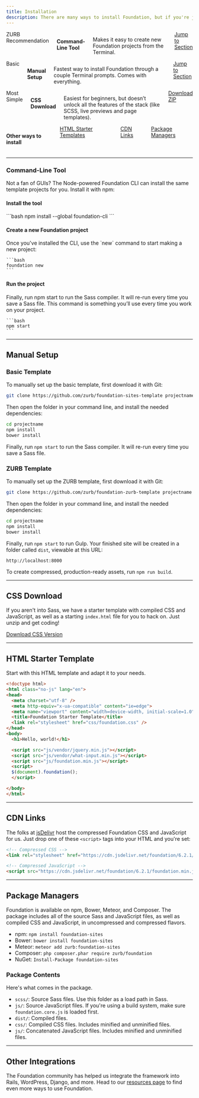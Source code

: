 ```yaml
---
title: Installation
description: There are many ways to install Foundation, but if you're just getting started, we have a few suggestions.
---
```


<div class="row">
  <div class="medium-3 columns">
    <span class="subtitle">ZURB Recommendation</span>
    <h4>Command-Line Tool</h4>
    <p>Makes it easy to create new Foundation projects from the Terminal.</p>
    <a href="#" class="button-docs expanded">Jump to Section</a>
  </div>
  <div class="medium-3 columns">
    <span class="subtitle">Basic</span>
    <h4>Manual Setup</h4>
    <p>Fastest way to install Foundation through a couple Terminal prompts. Comes with everything.</p>
    <a href="#" class="button-docs secondary expanded">Jump to Section</a>
  </div>
  <div class="medium-3 columns">
    <span class="subtitle">Most Simple</span>
    <h4>CSS Download</h4>
    <p>Easiest for beginners, but doesn’t unlock all the features of the stack (like SCSS, live previews and page templates).</p>
    <a href="#" class="button-docs secondary expanded">Download ZIP</a>
  </div>
  <div class="medium-3 columns">
    <h4>Other ways to install</h4>
    <a href="#">HTML Starter Templates</a>
    <a href="#">CDN Links</a>
    <a href="#">Package Managers</a>
  </div>
</div>


---


<!--## Yeti Launch-->

<!--Yeti Launch is our Mac app for quickly spinning up blank projects for any of the three Foundation frameworks. If you're just getting started with Foundation, we recommend downloading Yeti Launch to get going right away.-->

<!--<a href="http://foundation.zurb.com/develop/yeti-launch" class="large button">Download Yeti Launch</a>-->

### Command-Line Tool

Not a fan of GUIs? The Node-powered Foundation CLI can install the same template projects for you. Install it with npm:

<div class="steps" markdown="1">

  <div class="step">
    <h4 class="">Install the tool</h4>
    <div class="indented">
      ```bash
      npm install --global foundation-cli
      ```
    </div>
  </div>

  <!-- @TODO: This area should be put into the FAQ component -->
  <!-- Depending on how your machine is configured, the command may fail with an `EACCESS` error. To get around this, run the command with `sudo` at the beginning:

  ```bash
  sudo npm install --global foundation-cli
  ```

  <div class="callout alert">
  <p>If you already have the Foundation 5 CLI on your machine, you will only be able to access one of the commands, depending on how your command line environment is configured.</p>

  <p>If you want to remove the old CLI, run <code>gem uninstall foundation</code>. After testing this new CLI, if you want to go back to the old CLI, run <code>npm uninstall foundation-cli --global</code>.</p>
  </div> -->

  <div class="step">
  <h4 class="">Create a new Foundation project</h4>
  <div class="indented">
    Once you've installed the CLI, use the `new` command to start making a new project:

    ```bash
    foundation new
    ```
  </div>
  </div>

  <div class="step">
  <h4 class="">Run the project</h4>
  <div class="indented">
    Finally, run npm start to run the Sass compiler. It will re-run every time you save a Sass file. This command is something you’ll use every time you work on your project.

    ```bash
    npm start
    ```
  </div>
  </div>

</div>

---

## Manual Setup

### Basic Template

To manually set up the basic template, first download it with Git:

```bash
git clone https://github.com/zurb/foundation-sites-template projectname
```

Then open the folder in your command line, and install the needed dependencies:

```bash
cd projectname
npm install
bower install
```

Finally, run `npm start` to run the Sass compiler. It will re-run every time you save a Sass file.

### ZURB Template

To manually set up the ZURB template, first download it with Git:

```bash
git clone https://github.com/zurb/foundation-zurb-template projectname
```

Then open the folder in your command line, and install the needed dependencies:

```bash
cd projectname
npm install
bower install
```

Finally, run `npm start` to run Gulp. Your finished site will be created in a folder called `dist`, viewable at this URL:

```
http://localhost:8000
```

To create compressed, production-ready assets, run `npm run build`.

---

## CSS Download

If you aren't into Sass, we have a starter template with compiled CSS and JavaScript, as well as a starting `index.html` file for you to hack on. Just unzip and get coding!

<a href="http://foundation.zurb.com/sites/download" class="large button">Download CSS Version</a>

---

## HTML Starter Template
Start with this HTML template and adapt it to your needs.

```html
<!doctype html>
<html class="no-js" lang="en">
<head>
  <meta charset="utf-8" />
  <meta http-equiv="x-ua-compatible" content="ie=edge">
  <meta name="viewport" content="width=device-width, initial-scale=1.0" />
  <title>Foundation Starter Template</title>
  <link rel="stylesheet" href="css/foundation.css" />
</head>
<body>
  <h1>Hello, world!</h1>

  <script src="js/vendor/jquery.min.js"></script>
  <script src="js/vendor/what-input.min.js"></script>
  <script src="js/foundation.min.js"></script>
  <script>
  $(document).foundation();
  </script>

</body>
</html>

```

---

## CDN Links

The folks at [jsDelivr](https://www.jsdelivr.com) host the compressed Foundation CSS and JavaScript for us. Just drop one of these `<script>` tags into your HTML and you're set:

```html
<!-- Compressed CSS -->
<link rel="stylesheet" href="https://cdn.jsdelivr.net/foundation/6.2.1/foundation.min.css">

<!-- Compressed JavaScript -->
<script src="https://cdn.jsdelivr.net/foundation/6.2.1/foundation.min.js"></script>
```

---

## Package Managers

Foundation is available on npm, Bower, Meteor, and Composer. The package includes all of the source Sass and JavaScript files, as well as compiled CSS and JavaScript, in uncompressed and compressed flavors.

- npm: `npm install foundation-sites`
- Bower: `bower install foundation-sites`
- Meteor: `meteor add zurb:foundation-sites`
- Composer: `php composer.phar require zurb/foundation`
- NuGet: `Install-Package foundation-sites`

### Package Contents

Here's what comes in the package.

- `scss/`: Source Sass files. Use this folder as a load path in Sass.
- `js/`: Source JavaScript files. If you're using a build system, make sure `foundation.core.js` is loaded first.
- `dist/`: Compiled files.
- `css/`: Compiled CSS files. Includes minified and unminified files.
- `js/`: Concatenated JavaScript files. Includes minified and unminified files.

---

## Other Integrations

The Foundation community has helped us integrate the framework into Rails, WordPress, Django, and more. Head to our [resources page](http://foundation.zurb.com/sites/resources) to find even more ways to use Foundation.
